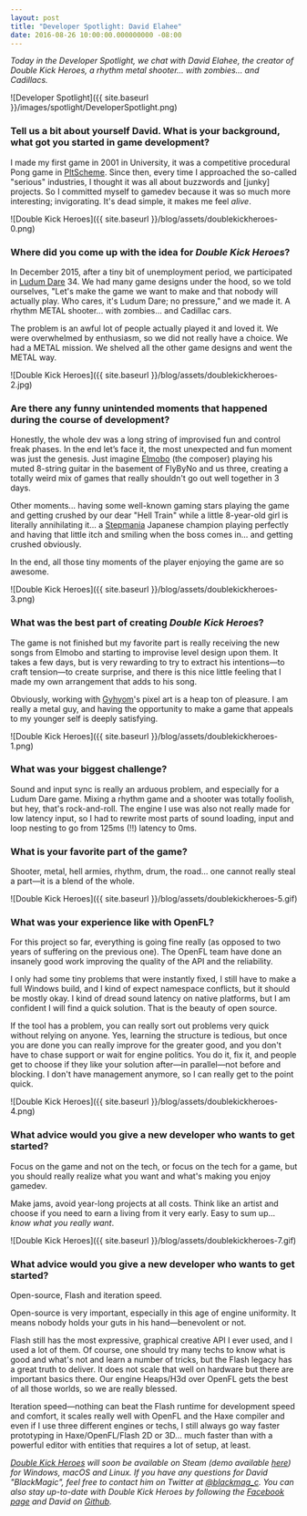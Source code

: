 ```yaml
---
layout: post
title: "Developer Spotlight: David Elahee"
date: 2016-08-26 10:00:00.000000000 -08:00
---
```


_Today in the Developer Spotlight, we chat with David Elahee, the creator of Double Kick Heroes, a rhythm metal shooter... with zombies... and Cadillacs._

![Developer Spotlight]({{ site.baseurl }}/images/spotlight/DeveloperSpotlight.png)

### Tell us a bit about yourself David. What is your background, what got you started in game development?

I made my first game in 2001 in University, it was a competitive procedural Pong game in [PltScheme](https://en.wikipedia.org/wiki/Racket_(programming_language)). Since then, every time I approached the so-called "serious" industries, I thought it was all about buzzwords and [junky] projects. So I committed myself to gamedev because it was so much more interesting; invigorating. It's dead simple, it makes me feel _alive_.

![Double Kick Heroes]({{ site.baseurl }}/blog/assets/doublekickheroes-0.png)

### Where did you come up with the idea for _Double Kick Heroes_?

In December 2015, after a tiny bit of unemployment period, we participated in [Ludum Dare](http://ludumdare.com/compo/) 34. We had many game designs under the hood, so we told ourselves, "Let's make the game we want to make and that nobody will actually play. Who cares, it's Ludum Dare; no pressure," and we made it. A rhythm METAL shooter... with zombies... and Cadillac cars.

The problem is an awful lot of people actually played it and loved it. We were overwhelmed by enthusiasm, so we did not really have a choice. We had a METAL mission. We shelved all the other game designs and went the METAL way.

![Double Kick Heroes]({{ site.baseurl }}/blog/assets/doublekickheroes-2.jpg)

### Are there any funny unintended moments that happened during the course of development?

Honestly, the whole dev was a long string of improvised fun and control freak phases. In the end let’s face it, the most unexpected and fun moment was just the genesis. Just imagine [Elmobo](https://en.wikipedia.org/wiki/Fr%C3%A9d%C3%A9ric_Motte) (the composer) playing his muted 8-string guitar in the basement of FlyByNo and us three, creating a totally weird mix of games that really shouldn't go out well together in 3 days.

Other moments... having some well-known gaming stars playing the game and getting crushed by our dear "Hell Train" while a little 8-year-old girl is literally annihilating it... a [Stepmania](https://en.wikipedia.org/wiki/StepMania) Japanese champion playing perfectly and having that little itch and smiling when the boss comes in... and getting crushed obviously.

In the end, all those tiny moments of the player enjoying the game are so awesome.

![Double Kick Heroes]({{ site.baseurl }}/blog/assets/doublekickheroes-3.png)

### What was the best part of creating _Double Kick Heroes_?

The game is not finished but my favorite part is really receiving the new songs from Elmobo and starting to improvise level design upon them. It takes a few days, but is very rewarding to try to extract his intentions&mdash;to craft tension&mdash;to create surprise, and there is this nice little feeling that I made my own arrangement that adds to his song.

Obviously, working with [Gyhyom](http://gyhyom.tumblr.com/)'s pixel art is a heap ton of pleasure. I am really a metal guy, and having the opportunity to make a game that appeals to my younger self is deeply satisfying.

![Double Kick Heroes]({{ site.baseurl }}/blog/assets/doublekickheroes-1.png)

### What was your biggest challenge?

Sound and input sync is really an arduous problem, and especially for a Ludum Dare game. Mixing a rhythm game and a shooter was totally foolish, but hey, that's rock-and-roll. The engine I use was also not really made for low latency input, so I had to rewrite most parts of sound loading, input and loop nesting to go from 125ms (!!) latency to 0ms.

### What is your favorite part of the game?

Shooter, metal, hell armies, rhythm, drum, the road... one cannot really steal a part&mdash;it is a blend of the whole. 

![Double Kick Heroes]({{ site.baseurl }}/blog/assets/doublekickheroes-5.gif)

### What was your experience like with OpenFL?

For this project so far, everything is going fine really (as opposed to two years of suffering on the previous one). The OpenFL team have done an insanely good work improving the quality of the API and the reliability.

I only had some tiny problems that were instantly fixed, I still have to make a full Windows build, and I kind of expect namespace conflicts, but it should be mostly okay. I kind of dread sound latency on native platforms, but I am confident I will find a quick solution. That is the beauty of open source.

If the tool has a problem, you can really sort out problems very quick without relying on anyone. Yes, learning the structure is tedious, but once you are done you can really improve for the greater good, and you don't have to chase support or wait for engine politics. You do it, fix it, and people get to choose if they like your solution after&mdash;in parallel&mdash;not before and blocking. I don't have management anymore, so I can really get to the point quick.

![Double Kick Heroes]({{ site.baseurl }}/blog/assets/doublekickheroes-4.png)

### What advice would you give a new developer who wants to get started?

Focus on the game and not on the tech, or focus on the tech for a game, but you should really realize what you want and what's making you enjoy gamedev.

Make jams, avoid year-long projects at all costs. Think like an artist and choose if you need to earn a living from it very early. Easy to sum up... _know what you really want_.

![Double Kick Heroes]({{ site.baseurl }}/blog/assets/doublekickheroes-7.gif)

### What advice would you give a new developer who wants to get started?

Open-source, Flash and iteration speed.

Open-source is very important, especially in this age of engine uniformity. It means nobody holds your guts in his hand&mdash;benevolent or not.

Flash still has the most expressive, graphical creative API I ever used, and I used a lot of them. Of course, one should try many techs to know what is good and what's not and learn a number of tricks, but the Flash legacy has a great truth to deliver. It does not scale that well on hardware but there are important basics there. Our engine Heaps/H3d over OpenFL gets the best of all those worlds, so we are really blessed.

Iteration speed&mdash;nothing can beat the Flash runtime for development speed and comfort, it scales really well with OpenFL and the Haxe compiler and even if I use three different engines or techs, I still always go way faster prototyping in Haxe/OpenFL/Flash 2D or 3D... much faster than with a powerful editor with entities that requires a lot of setup, at least.

_[Double Kick Heroes](http://www.doublekickheroes.rocks) will soon be available on Steam (demo available [here](https://steamcommunity.com/sharedfiles/filedetails/?id=650407962)) for Windows, macOS and Linux. If you have any questions for David "BlackMagic", feel free to contact him on Twitter at [@blackmag_c](http://www.twitter.com/blackmag_c). You can also stay up-to-date with Double Kick Heroes by following the [Facebook page](https://www.facebook.com/double.kick.heroes/) and David on [Github](http://www.github.com/delahee)._
